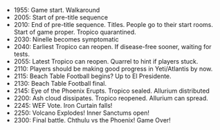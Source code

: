* 1955: Game start. Walkaround
* 2005: Start of pre-title sequence
* 2010: End of pre-title sequence. Titles. People go to their start rooms.
        Start of game proper. Tropico quarantined.
* 2030: Ninelle becomes symptomatic
* 2040: Earliest Tropico can reopen. If disease-free sooner, waiting for tests.
* 2055: Latest Tropico can reopen. Quarrel to hint if players stuck.
* 2110: Players should be making good progress in Yeti/Atlantis by now.
* 2115: Beach Table Football begins? Up to El Presidente.
* 2130: Beach Table Football final.
* 2145: Eye of the Phoenix Erupts. Tropico sealed. Allurium distributed
* 2200: Ash cloud dissipates. Tropico reopened. Allurium can spread.
* 2245: WEF Vote. Iron Curtain falls!
* 2250: Volcano Explodes! Inner Sanctums open!
* 2300: Final battle. Chthulu vs the Phoenix! Game Over!
